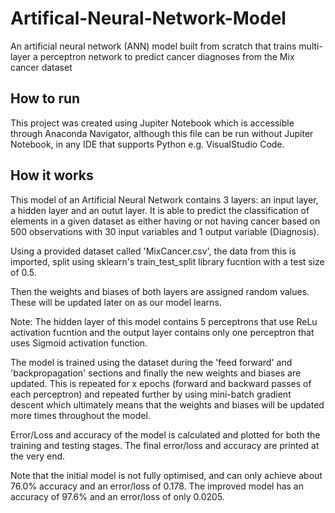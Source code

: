 # Artifical-Neural-Network-Model
An artificial neural network (ANN) model built from scratch that trains multi-layer a perceptron network to predict cancer diagnoses from the Mix cancer dataset

## How to run
This project was created using Jupiter Notebook which is accessible through Anaconda Navigator, although this file can be run without Jupiter Notebook, in any IDE that supports Python e.g. VisualStudio Code. 

## How it works
This model of an Artificial Neural Network contains 3 layers: an input layer, a hidden layer and an outut layer. It is able to predict the classification of elements in a given dataset as either having or not having cancer based on 500 observations with 30 input variables and 1 output variable (Diagnosis).

Using a provided dataset called 'MixCancer.csv', the data from this is imported, split using sklearn's train_test_split library fucntion with a test size of 0.5.

Then the weights and biases of both layers are assigned random values. These will be updated later on as our model learns.

Note: The hidden layer of this model contains 5 perceptrons that use ReLu activation fucntion and the output layer contains only one perceptron that uses Sigmoid activation function.

The model is trained using the dataset during the 'feed forward' and 'backpropagation' sections and finally the new weights and biases are updated. This is repeated for x epochs (forward and backward passes of each perceptron) and repeated further by using mini-batch gradient descent which ultimately means that the weights and biases will be updated more times throughout the model.

Error/Loss and accuracy of the model is calculated and plotted for both the training and testing stages. The final error/loss and accuracy are printed at the very end. 

Note that the initial model is not fully optimised, and can only achieve about 76.0% accuracy and an error/loss of 0.178. The improved model has an accuracy of 97.6% and an error/loss of only 0.0205.



